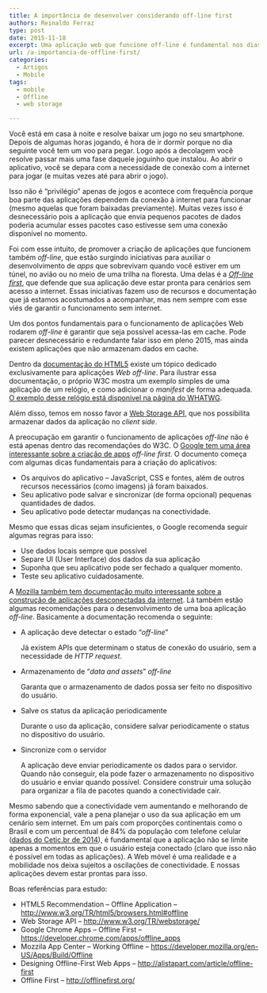 ```yaml
---
title: A importância de desenvolver considerando off-line first
authors: Reinaldo Ferraz
type: post
date: 2015-11-18
excerpt: Uma aplicação web que funcione off-line é fundamental nos dias de hoje, tendo em vista a mobilidade, instabilidade de rede e mesmo a falta de acesso à internet.
url: /a-importancia-do-offline-first/
categories:
  - Artigos
  - Mobile
tags:
  - mobile
  - Offline
  - web storage

---
```

Você está em casa à noite e resolve baixar um jogo no seu smartphone. Depois de algumas horas jogando, é hora de ir dormir porque no dia seguinte você tem um voo para pegar. Logo após a decolagem você resolve passar mais uma fase daquele joguinho que instalou. Ao abrir o aplicativo, você se depara com a necessidade de conexão com a internet para jogar (e muitas vezes até para abrir o jogo). 

Isso não é &#8220;privilégio&#8221; apenas de jogos e acontece com frequência porque boa parte das aplicações dependem da conexão à internet para funcionar (mesmo aquelas que foram baixadas previamente). Muitas vezes isso é desnecessário pois a aplicação que envia pequenos pacotes de dados poderia acumular esses pacotes caso estivesse sem uma conexão disponível no momento. 

Foi com esse intuito, de promover a criação de aplicações que funcionem também _off-line_, que estão surgindo iniciativas para auxiliar o desenvolvimento de _apps_ que sobrevivam quando você estiver em um túnel, no avião ou no meio de uma trilha na floresta. Uma delas é a [_Off-line first_][1], que defende que sua aplicação deve estar pronta para cenários sem acesso a internet. Essas iniciativas fazem uso de recursos e documentação que já estamos acostumados a acompanhar, mas nem sempre com esse viés de garantir o funcionamento sem internet. 

Um dos pontos fundamentais para o funcionamento de aplicações Web rodarem _off-line_ é garantir que seja possível acessa-las em cache. Pode parecer desnecessário e redundante falar isso em pleno 2015, mas ainda existem aplicações que não armazenam dados em cache.

Dentro da [documentação do HTML5][2] existe um tópico dedicado exclusivamente para aplicações _Web off-line_. Para ilustrar essa documentação, o próprio W3C mostra um exemplo simples de uma aplicação de um relógio, e como adicionar o _manifest_ de forma adequada. [O exemplo desse relógio está disponível na página do WHATWG][3]. 

Além disso, temos em nosso favor a [Web Storage API][4], que nos possibilita armazenar dados da aplicação no _client side_.

A preocupação em garantir o funcionamento de aplicações _off-line_ não é está apenas dentro das recomendações do W3C. O [Google tem uma área interessante sobre a criação de apps][5] _off-line first_. O documento começa com algumas dicas fundamentais para a criação do aplicativos:

  * Os arquivos do aplicativo &#8211; JavaScript, CSS e fontes, além de outros recursos necessários (como imagens) já foram baixados.
  * Seu aplicativo pode salvar e sincronizar (de forma opcional) pequenas quantidades de dados.
  * Seu aplicativo pode detectar mudanças na conectividade.

Mesmo que essas dicas sejam insuficientes, o Google recomenda seguir algumas regras para isso:

  * Use dados locais sempre que possível
  * Separe UI (User Interface) dos dados da sua aplicação
  * Suponha que seu aplicativo pode ser fechado a qualquer momento.
  * Teste seu aplicativo cuidadosamente.

A [Mozilla também tem documentação muito interessante sobre a construção de aplicações desconectadas da internet][6]. Lá também estão algumas recomendações para o desenvolvimento de uma boa aplicação _off-line_. Basicamente a documentação recomenda o seguinte:

  * A aplicação deve detectar o estado “_off-line_”
  
    Já existem APIs que determinam o status de conexão do usuário, sem a necessidade de _HTTP request_.
  * Armazenamento de “_data and assets_” _off-line_
  
    Garanta que o armazenamento de dados possa ser feito no dispositivo do usuário.
  * Salve os status da aplicação periodicamente
  
    Durante o uso da aplicação, considere salvar periodicamente o status no dispositivo do usuário.
  * Sincronize com o servidor
  
    A aplicação deve enviar periodicamente os dados para o servidor. Quando não conseguir, ela pode fazer o armazenamento no dispositivo do usuário e enviar quando possível. Considere construir uma solução para organizar a fila de pacotes quando a conectividade cair.

Mesmo sabendo que a conectividade vem aumentando e melhorando de forma exponencial, vale a pena planejar o uso da sua aplicação em um cenário sem internet. Em um país com proporções continentais como o Brasil e com um percentual de 84% da população com telefone celular ([dados do Cetic.br de 2014][7]), é fundamental que a aplicação não se limite apenas a momentos em que o usuário esteja conectado (claro que isso não é possível em todas as aplicações). A Web móvel é uma realidade e a mobilidade nos deixa sujeitos a oscilações de conectividade. E nossas aplicações devem estar prontas para isso.

Boas referências para estudo:

  * HTML5 Recommendation – Offline Application &#8211; <http://www.w3.org/TR/html5/browsers.html#offline>
  * Web Storage API &#8211; <http://www.w3.org/TR/webstorage/>
  * Google Chrome Apps – Offline First &#8211; <https://developer.chrome.com/apps/offline_apps>
  * Mozzila App Center – Working Offline &#8211; <https://developer.mozilla.org/en-US/Apps/Build/Offline>
  * Designing Offline-First Web Apps &#8211; <http://alistapart.com/article/offline-first>
  * Offline First &#8211; <http://offlinefirst.org/>

 [1]: http://offlinefirst.org/
 [2]: http://www.w3.org/TR/html5/browsers.html#offline
 [3]: https://whatwg.org/demos/offline/clock/live-demo/clock.html
 [4]: http://www.w3.org/TR/webstorage/
 [5]: https://developer.chrome.com/apps/offline_apps
 [6]: https://developer.mozilla.org/en-US/Apps/Build/Offline
 [7]: http://data.cetic.br/cetic/explore?dados=%7B%22idPesquisa%22:%22TIC_DOM%22,%22idUnidadeAnalise%22:%22Usuarios%22,%22paletaCor%22:%22paleta1%22,%22aba%22:%22filtroIndicador%22,%22tpGrafico%22:%22tipo2%22,%22ano%22:%222014%22,%22idIndicador%22:%2226335%22,%22idsDimensaoN1%22:%22%22,%22idsDimensaoN2%22:%22%22,%22idsAgrupamentoN1%22:%22235088%22,%22idsAgrupamentoN2%22:%221141546%22%7D